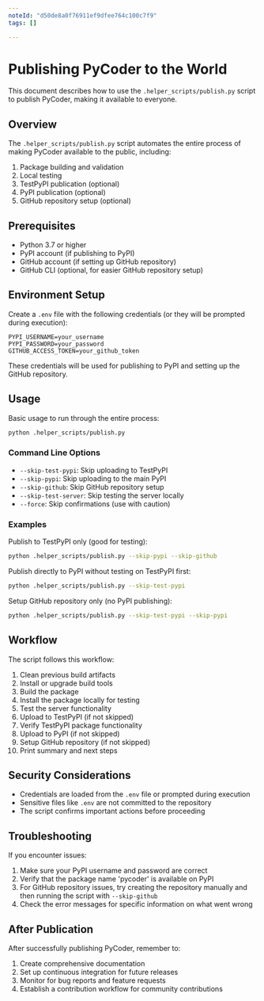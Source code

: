 ```yaml
---
noteId: "d50de8a0f76911ef9dfee764c100c7f9"
tags: []

---
```


# Publishing PyCoder to the World

This document describes how to use the `.helper_scripts/publish.py` script to publish PyCoder, making it available to everyone.

## Overview

The `.helper_scripts/publish.py` script automates the entire process of making PyCoder available to the public, including:

1. Package building and validation
2. Local testing
3. TestPyPI publication (optional)
4. PyPI publication (optional)
5. GitHub repository setup (optional)

## Prerequisites

- Python 3.7 or higher
- PyPI account (if publishing to PyPI)
- GitHub account (if setting up GitHub repository)
- GitHub CLI (optional, for easier GitHub repository setup)

## Environment Setup

Create a `.env` file with the following credentials (or they will be prompted during execution):

```
PYPI_USERNAME=your_username
PYPI_PASSWORD=your_password
GITHUB_ACCESS_TOKEN=your_github_token
```

These credentials will be used for publishing to PyPI and setting up the GitHub repository.

## Usage

Basic usage to run through the entire process:

```bash
python .helper_scripts/publish.py
```

### Command Line Options

- `--skip-test-pypi`: Skip uploading to TestPyPI
- `--skip-pypi`: Skip uploading to the main PyPI
- `--skip-github`: Skip GitHub repository setup
- `--skip-test-server`: Skip testing the server locally
- `--force`: Skip confirmations (use with caution)

### Examples

Publish to TestPyPI only (good for testing):
```bash
python .helper_scripts/publish.py --skip-pypi --skip-github
```

Publish directly to PyPI without testing on TestPyPI first:
```bash
python .helper_scripts/publish.py --skip-test-pypi
```

Setup GitHub repository only (no PyPI publishing):
```bash
python .helper_scripts/publish.py --skip-test-pypi --skip-pypi
```

## Workflow

The script follows this workflow:

1. Clean previous build artifacts
2. Install or upgrade build tools
3. Build the package
4. Install the package locally for testing
5. Test the server functionality
6. Upload to TestPyPI (if not skipped)
7. Verify TestPyPI package functionality
8. Upload to PyPI (if not skipped)
9. Setup GitHub repository (if not skipped)
10. Print summary and next steps

## Security Considerations

- Credentials are loaded from the `.env` file or prompted during execution
- Sensitive files like `.env` are not committed to the repository
- The script confirms important actions before proceeding

## Troubleshooting

If you encounter issues:

1. Make sure your PyPI username and password are correct
2. Verify that the package name 'pycoder' is available on PyPI
3. For GitHub repository issues, try creating the repository manually and then running the script with `--skip-github`
4. Check the error messages for specific information on what went wrong

## After Publication

After successfully publishing PyCoder, remember to:

1. Create comprehensive documentation
2. Set up continuous integration for future releases
3. Monitor for bug reports and feature requests
4. Establish a contribution workflow for community contributions
